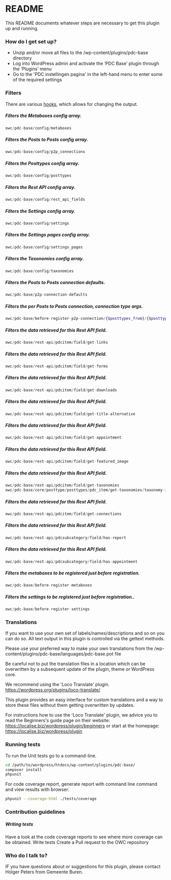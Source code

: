 # README #

This README documents whatever steps are necessary to get this plugin up and running.

### How do I get set up? ###
     
* Unzip and/or move all files to the /wp-content/plugins/pdc-base directory
* Log into WordPress admin and activate the ‘PDC Base’ plugin through the ‘Plugins’ menu
* Go to the 'PDC instellingen pagina' in the left-hand menu to enter some of the required settings

### Filters

There are various [hooks](https://codex.wordpress.org/Plugin_API/Hooks), which allows for changing the output.

##### Filters the Metaboxes config array.
```php
owc/pdc-base/config/metaboxes
```
##### Filters the Posts to Posts config array.
```php
owc/pdc-base/config/p2p_connections
```

##### Filters the Posttypes config array.
```php
owc/pdc-base/config/posttypes
```

##### Filters the Rest API config array.
```php
owc/pdc-base/config/rest_api_fields
```

##### Filters the Settings config array.
```php
owc/pdc-base/config/settings
```

##### Filters the Settings pages config array.
```php
owc/pdc-base/config/settings_pages
```

##### Filters the Taxonomies config array.
```php
owc/pdc-base/config/taxonomies
```

##### Filters the Posts to Posts connection defaults.
```php
owc/pdc-base/p2p-connection-defaults
```

##### Filters the per Posts to Posts connection, connection type args.
```php
owc/pdc-base/before-register-p2p-connection/{$posttypes_from}/{$posttypes_to]}
```

##### Filters the data retrieved for this Rest API field.
```php
owc/pdc-base/rest-api/pdcitem/field/get-links
```

##### Filters the data retrieved for this Rest API field.
```php
owc/pdc-base/rest-api/pdcitem/field/get-forms
```

##### Filters the data retrieved for this Rest API field.
```php
owc/pdc-base/rest-api/pdcitem/field/get-downloads
```

##### Filters the data retrieved for this Rest API field.
```php
owc/pdc-base/rest-api/pdcitem/field/get-title-alternative
```

##### Filters the data retrieved for this Rest API field.
```php
owc/pdc-base/rest-api/pdcitem/field/get-appointment
```

##### Filters the data retrieved for this Rest API field.
```php
owc/pdc-base/rest-api/pdcitem/field/get-featured_image
```

##### Filters the data retrieved for this Rest API field.
```php
owc/pdc-base/rest-api/pdcitem/field/get-taxonomies
owc/pdc-base/core/posttype/posttypes/pdc_item/get-taxonomies/taxonomy-ids
```

##### Filters the data retrieved for this Rest API field.
```php
owc/pdc-base/rest-api/pdcitem/field/get-connections
```

##### Filters the data retrieved for this Rest API field.
```php
owc/pdc-base/rest-api/pdcsubcategory/field/has-report
```

##### Filters the data retrieved for this Rest API field.
```php
owc/pdc-base/rest-api/pdcsubcategory/field/has-appointment
```

##### Filters the metaboxes to be registered just before registration.
```php
owc/pdc-base/before-register-metaboxes
```

##### Filters the settings to be registered just before registration..
```php
owc/pdc-base/before-register-settings
```

### Translations ###

If you want to use your own set of labels/names/descriptions and so on you can do so. 
All text output in this plugin is controlled via the gettext methods.

Please use your preferred way to make your own translations from the /wp-content/plugins/pdc-base/languages/pdc-base.pot file

Be careful not to put the translation files in a location which can be overwritten by a subsequent update of the plugin, theme or WordPress core.

We recommend using the 'Loco Translate' plugin. 
https://wordpress.org/plugins/loco-translate/

This plugin provides an easy interface for custom translations and a way to store these files without them getting overwritten by updates.

For instructions how to use the 'Loco Translate' plugin, we advice you to read the Beginners's guide page on their website: https://localise.biz/wordpress/plugin/beginners
or start at the homepage: https://localise.biz/wordpress/plugin

### Running tests ###
To run the Unit tests go to a command-line.
```bash
cd /path/to/wordpress/htdocs/wp-content/plugins/pdc-base/
composer install
phpunit
```

For code coverage report, generate report with command line command and view results with browser.
```bash
phpunit --coverage-html ./tests/coverage
```

### Contribution guidelines ###

##### Writing tests
Have a look at the code coverage reports to see where more coverage can be obtained. 
Write tests
Create a Pull request to the OWC repository

### Who do I talk to? ###

IF you have questions about or suggestions for this plugin, please contact <a src="mailto:hpeters@Buren.nl">Holger Peters</a> from Gemeente Buren.
